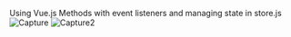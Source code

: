 Using Vue.js Methods with event listeners and managing state in store.js
![Capture](https://user-images.githubusercontent.com/76780774/134557071-f36f8bae-d2bc-4d42-896d-2386f2b79c96.PNG)
![Capture2](https://user-images.githubusercontent.com/76780774/134557089-8b0af8b7-6bb5-4cfc-84a0-0d2a53f42756.PNG)
